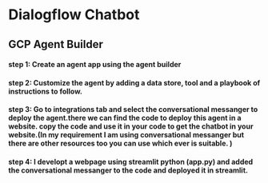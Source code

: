 # Dialogflow Chatbot

## GCP Agent Builder

#### step 1: Create an agent app using the agent builder

#### step 2: Customize the agent by adding a data store, tool and a playbook of instructions to follow.

#### step 3: Go to integrations tab and select the conversational messanger to deploy the agent.there we can find the code to deploy this agent in a website. copy the code and use it in your code to get the chatbot in your website.(In my requirement I am using conversational messanger but there are other resources too you can use which ever is suitable. )

#### step 4: I developt a webpage using streamlit python (app.py) and added the conversational messanger to the code and deployed it in streamlit.

